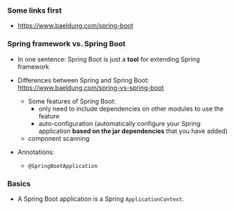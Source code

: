 ### Some links first

* https://www.baeldung.com/spring-boot



### Spring framework vs. Spring Boot

* In one sentence: Spring Boot is just a **tool** for extending Spring framework
  
* Differences between Spring and Spring Boot: https://www.baeldung.com/spring-vs-spring-boot
  
  * Some features of Spring Boot:
    * only need to include dependencies on other modules to use the feature
    * auto-configuration (automatically configure your Spring application **based on the jar dependencies** that you have added)
  * component scanning
  
* Annotations:

  * `@SpringBootApplication`

  



### Basics

* A Spring Boot application is a Spring `ApplicationContext`.
